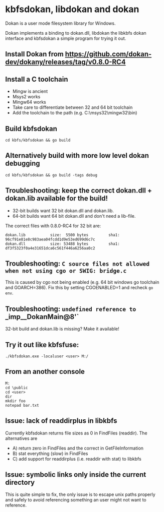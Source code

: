 # kbfsdokan, libdokan and dokan

Dokan is a user mode filesystem library for Windows.

Dokan implements a binding to dokan.dll, libdokan the
libkbfs dokan interface and kbfsdokan a simple program
for trying it out.

## Install Dokan from https://github.com/dokan-dev/dokany/releases/tag/v0.8.0-RC4

## Install a C toolchain

+ Mingw is ancient
+ Msys2 works
+ Mingw64 works
+ Take care to differentiate between 32 and 64 bit toolchain
+ Add the toolchain to the path (e.g. C:\msys32\mingw32\bin)

## Build kbfsdokan

```cd kbfs/kbfsdokan && go build```

## Alternatively build with more low level dokan debugging

```cd kbfs/kbfsdokan && go build -tags debug```

## Troubleshooting: keep the correct dokan.dll + dokan.lib available for the build!

+ 32-bit builds want 32 bit dokan.dll and dokan.lib.
+ 64-bit builds want 64 bit dokan.dll and don't need a lib-file.

The correct files with 0.8.0-RC4 for 32 bit are:

```
dokan.lib           size:  5500 bytes         sha1: 96cf91e81e8c983aea04fcdd1d9e53ed699d6c7c
dokan.dll           size: 53488 bytes         sha1: df3f5323f0a4e31651dca6c561f446a6256aa0c2
```

## Troubleshooting: `C source files not allowed when not using cgo or SWIG: bridge.c`

This is caused by cgo not being enabled (e.g. 64 bit windows go toolchain and GOARCH=386).
Fix this by setting CGOENABLED=1 and recheck `go env`.

## Troubleshooting: `undefined reference to `_imp__DokanMain@8'`

32-bit build and dokan.lib is missing? Make it available!

## Try it out like kbfsfuse:

```./kbfsdokan.exe -localuser <user> M:/```

## From an another console

```
M:
cd \public
cd <user>
dir
mkdir foo
notepad bar.txt
```

## Issue: lack of readdirplus in libkbfs

Currently kbfsdokan returns file sizes as 0 in FindFiles (readdir). The alternatives are

+ A) return zero in FindFiles and the correct in GetFileInformation
+ B) stat everything (slow) in FindFiles
+ C) add support for readdirplus (i.e. readdir with stat) to libkbfs

## Issue: symbolic links only inside the current directory

This is quite simple to fix, the only issue is to escape unix paths properly and safely
to avoid referencing something an user might not want to reference.
